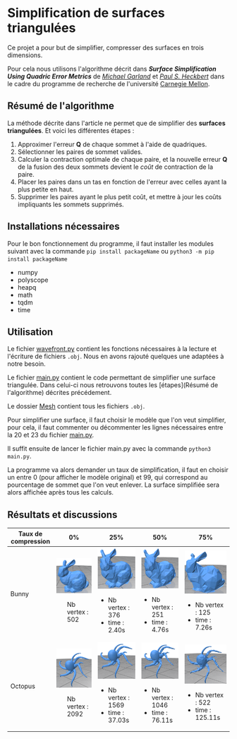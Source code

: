 # Simplification de surfaces triangulées

Ce projet a pour but de simplifier, compresser des surfaces en trois dimensions.

Pour cela nous utilisons l'algorithme décrit dans ***Surface Simplification Using Quadric Error Metrics*** de *[Michael Garland](https://www.cs.cmu.edu/afs/cs/user/garland/www/home.html)* et *[Paul S. Heckbert](https://www.cs.cmu.edu/~ph/)* dans le cadre du programme de recherche de l'université [Carnegie Mellon](https://www.cmu.edu/).

## Résumé de l'algorithme

La méthode décrite dans l'article ne permet que de simplifier des **surfaces triangulées**.
Et voici les différentes étapes :
1. Approximer l'erreur **Q** de chaque sommet à l'aide de quadriques.
2. Sélectionner les paires de sommet valides.
3. Calculer la contraction optimale de chaque paire, et la nouvelle erreur **Q** de la fusion des deux sommets devient le *coût* de contraction de la paire.
4. Placer les paires dans un tas en fonction de l'erreur avec celles ayant la plus petite en haut.
5. Supprimer les paires ayant le plus petit coût, et mettre à jour les coûts impliquants les sommets supprimés.

## Installations nécessaires

Pour le bon fonctionnement du programme, il faut installer les modules suivant avec la commande `pip install packageName` ou
`python3 -m pip install packageName`

* numpy
* polyscope
* heapq
* math
* tqdm
* time

## Utilisation 

Le fichier [wavefront.py](wavefront.py) contient les fonctions nécessaires à la lecture et l'écriture de fichiers `.obj`. Nous en avons rajouté quelques une adaptées à notre besoin.

Le fichier [main.py](main.py) contient le code permettant de simplifier une surface triangulée. Dans celui-ci nous retrouvons toutes les [étapes](Résumé de l'algorithme) décrites précédement.

Le dossier [Mesh](/Mesh) contient tous les fichiers `.obj`.

Pour simplifier une surface, il faut choisir le modèle que l'on veut simplifier, pour cela, il faut commenter ou décommenter les lignes nécessaires entre la 20 et 23 du fichier [main.py](main.py).

Il suffit ensuite de lancer le fichier main.py avec la commande `python3 main.py`.

La programme va alors demander un taux de simplification, il faut en choisir un entre 0 (pour afficher le modèle original) et 99, qui correspond au pourcentage de sommet que l'on veut enlever. La surface simplifiée sera alors affichée après tous les calculs.

## Résultats et discussions

| Taux de compression |    0%    |    25%    |    50%    |    75%    |
| --------------------|----------|-----------|-----------|-----------|
| Bunny | <img src="/readme_assets/bunny.png"> <ul>Nb vertex : 502</ul> | <img src="/readme_assets/bunny25.png"> <ul><li>Nb vertex : 376</li><li>time : 2.40s</li></ul> | <img src="/readme_assets/bunny50.png"> <ul><li>Nb vertex : 251</li><li>time : 4.76s</li></ul> | <img src="/readme_assets/bunny75.png"> <ul><li>Nb vertex : 125</li><li>time : 7.26s</li></ul>
| Octopus | <img src="/readme_assets/octopus.png"> <ul>Nb vertex : 2092</ul> | <img src="/readme_assets/octopus25.png"> <ul><li>Nb vertex : 1569</li><li>time : 37.03s</li></ul> | <img src="/readme_assets/octopus50.png"> <ul><li>Nb vertex : 1046</li><li>time : 76.11s</li></ul> | <img src="/readme_assets/octopus75.png"> <ul><li>Nb vertex : 522</li><li>time : 125.11s</li></ul>


